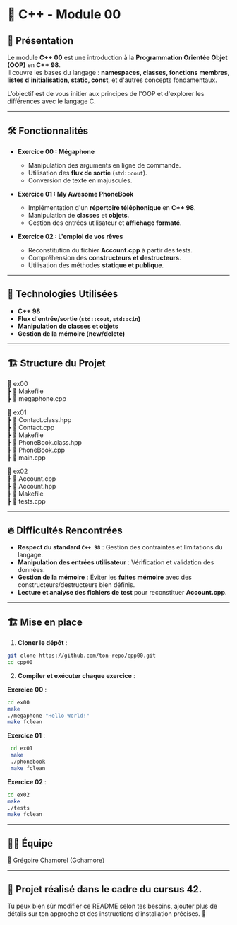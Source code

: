 # 🚀 C++ - Module 00

## 📝 Présentation

Le module **C++ 00** est une introduction à la **Programmation Orientée Objet (OOP)** en **C++ 98**.  
Il couvre les bases du langage : **namespaces, classes, fonctions membres, listes d'initialisation, static, const**, et d'autres concepts fondamentaux.  

L’objectif est de vous initier aux principes de l'OOP et d'explorer les différences avec le langage C.

---

## 🛠️ Fonctionnalités

- **Exercice 00 : Mégaphone**
  - Manipulation des arguments en ligne de commande.
  - Utilisation des **flux de sortie** (`std::cout`).
  - Conversion de texte en majuscules.

- **Exercice 01 : My Awesome PhoneBook**
  - Implémentation d'un **répertoire téléphonique** en **C++ 98**.
  - Manipulation de **classes** et **objets**.
  - Gestion des entrées utilisateur et **affichage formaté**.

- **Exercice 02 : L'emploi de vos rêves**
  - Reconstitution du fichier **Account.cpp** à partir des tests.
  - Compréhension des **constructeurs et destructeurs**.
  - Utilisation des méthodes **statique et publique**.

---

## 📌 Technologies Utilisées

- **C++ 98**  
- **Flux d'entrée/sortie (`std::cout`, `std::cin`)**  
- **Manipulation de classes et objets**  
- **Gestion de la mémoire (new/delete)**  

---

## 🏗️ Structure du Projet

📂 ex00  
 ┣ 📜 Makefile  
 ┣ 📜 megaphone.cpp  

📂 ex01  
 ┣ 📜 Contact.class.hpp  
 ┣ 📜 Contact.cpp  
 ┣ 📜 Makefile  
 ┣ 📜 PhoneBook.class.hpp  
 ┣ 📜 PhoneBook.cpp  
 ┣ 📜 main.cpp  

📂 ex02  
 ┣ 📜 Account.cpp  
 ┣ 📜 Account.hpp  
 ┣ 📜 Makefile  
 ┣ 📜 tests.cpp    

---

## 🔥 Difficultés Rencontrées

- **Respect du standard `C++ 98`** : Gestion des contraintes et limitations du langage.  
- **Manipulation des entrées utilisateur** : Vérification et validation des données.  
- **Gestion de la mémoire** : Éviter les **fuites mémoire** avec des constructeurs/destructeurs bien définis.  
- **Lecture et analyse des fichiers de test** pour reconstituer **Account.cpp**.  

---

## 🏗️ Mise en place

1. **Cloner le dépôt** :  
  ```bash
  git clone https://github.com/ton-repo/cpp00.git
  cd cpp00
  ```

2. **Compiler et exécuter chaque exercice** :  

**Exercice 00** :  
   ```bash
   cd ex00
   make
   ./megaphone "Hello World!"
   make fclean
   ```

**Exercice 01** :  
  ```bash
   cd ex01
   make
   ./phonebook
   make fclean
   ```

**Exercice 02** :  
   ```bash
   cd ex02
   make
   ./tests
   make fclean
   ```

---

## 👨‍💻 Équipe  

👤 Grégoire Chamorel (Gchamore)  

---

## 📜 Projet réalisé dans le cadre du cursus 42.  

Tu peux bien sûr modifier ce README selon tes besoins, ajouter plus de détails sur ton approche et des instructions d’installation précises. 🚀  
